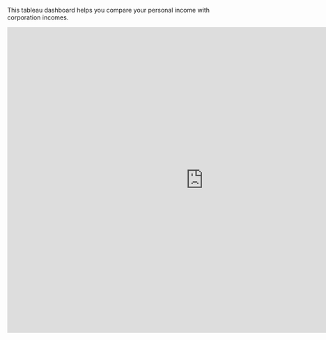 This tableau dashboard helps you compare your personal income with corporation incomes.

<center><iframe src="https://public.tableau.com/views/Comparingpersonalandcorporationincome/Dashboard?:embed=y&:display_count=yes&:origin=viz_share_link" width="900" height="702" frameborder="0"></iframe></center>
